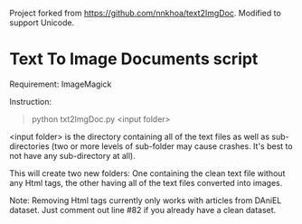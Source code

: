 Project forked from https://github.com/nnkhoa/text2ImgDoc. Modified to support Unicode.

# Text To Image Documents script

Requirement: ImageMagick 

Instruction: 
> python txt2ImgDoc.py \<input folder\>

\<input folder\> is the directory containing all of the text files as well as sub-directories (two or more levels of sub-folder may cause crashes. It's best to not have any sub-directory at all).

This will create two new folders: One containing the clean text file without any Html tags, the other having all of the text files converted into images.

Note: Removing Html tags currently only works with articles from DAniEL dataset. Just comment out line #82 if you already have a clean dataset.

